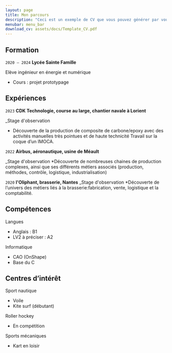 ```yaml
---
layout: page
title: Mon parcours
description: "Ceci est un exemple de CV que vous pouvez générer par vous-même"
menubar: menu_bar
download_cv: assets/docs/Template_CV.pdf
---
```


## Formation 

`2020 – 2024`
**Lycée Sainte Famille**

Elève ingénieur en énergie et numérique
* Cours : projet prototypage

## Expériences

`2023` **CDK Technologie, course au large, chantier navale à Lorient**

_Stage d'observation
* Découverte de la production de composite de carbone/epoxy
  avec des activités manuelles très pointues et de haute technicité
  Travail sur la coque d’un IMOCA.
  
`2022` **Airbus, aéronautique, usine de Méault**

_Stage d'observation
*Découverte de nombreuses chaines de production complexes, ainsi que 
ses différents métiers associés (production, méthodes, contrôle,
logistique, industrialisation)

`2020` **l'Oliphant, brasserie, Nantes**
_Stage d'observation
*Découverte de l’univers des métiers liés à la brasserie:fabrication,
vente, logistique et la comptabilité.




## Compétences

Langues
* Anglais : B1
* LV2 à préciser : A2

Informatique
* CAO (OnShape)
* Base du C


## Centres d’intérêt

Sport nautique
* Voile 
* Kite surf (débutant) 

Roller hockey
* En compétition

Sports mécaniques
* Kart en loisir


  
